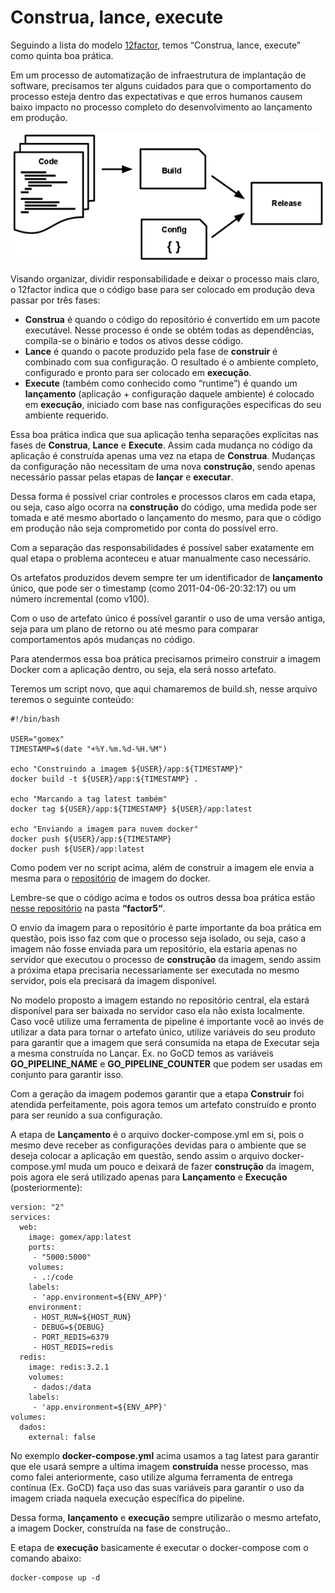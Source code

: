 # Construa, lance, execute

Seguindo a lista do modelo [12factor](http://12factor.net/pt_br/), temos “Construa, lance, execute” como quinta boa prática.

Em um processo de automatização de infraestrutura de implantação de software, precisamos ter alguns cuidados para que o comportamento do processo esteja dentro das expectativas e que erros humanos causem baixo impacto no processo completo do desenvolvimento ao lançamento em produção.

![](images/release.png)

Visando organizar, dividir responsabilidade e deixar o processo mais claro, o 12factor indica que o código base para ser colocado em produção deva passar por três fases:

- **Construa** é quando o código do repositório é convertido em um pacote executável. Nesse processo é onde se obtém todas as dependências, compila-se o binário e todos os ativos desse código.
- **Lance** é quando o pacote produzido pela fase de **construir** é combinado com sua configuração. O resultado é o ambiente completo, configurado e pronto para ser colocado em **execução**.
- **Execute** (também como conhecido como “runtime”) é quando um **lançamento** (aplicação + configuração daquele ambiente) é colocado em **execução**, iniciado com base nas configurações especificas do seu ambiente requerido.

Essa boa prática indica que sua aplicação tenha separações explícitas nas fases de **Construa**, **Lance** e **Execute**. Assim cada mudança no código da aplicação é construída apenas uma vez na etapa de **Construa**. Mudanças da configuração não necessitam de uma nova **construção**, sendo apenas necessário passar pelas etapas de **lançar** e **executar**.

Dessa forma é possível criar controles e processos claros em cada etapa, ou seja, caso algo ocorra na **construção** do código, uma medida pode ser tomada e até mesmo abortado o lançamento do mesmo, para que o código em produção não seja comprometido por conta do possível erro.

Com a separação das responsabilidades é possível saber exatamente em qual etapa o problema aconteceu e atuar manualmente caso necessário.

Os artefatos produzidos devem sempre ter um identificador de **lançamento** único, que pode ser o timestamp (como 2011-04-06-20:32:17) ou um número incremental (como v100).

Com o uso de artefato único é possível garantir o uso de uma versão antiga, seja para um plano de retorno ou até mesmo para comparar comportamentos após mudanças no código.

Para atendermos essa boa prática precisamos primeiro construir a imagem Docker com a aplicação dentro, ou seja, ela será nosso artefato.

Teremos um script novo, que aqui chamaremos de build.sh, nesse arquivo teremos o seguinte conteúdo:

```
#!/bin/bash

USER="gomex"
TIMESTAMP=$(date "+%Y.%m.%d-%H.%M")

echo "Construindo a imagem ${USER}/app:${TIMESTAMP}"
docker build -t ${USER}/app:${TIMESTAMP} .

echo "Marcando a tag latest também"
docker tag ${USER}/app:${TIMESTAMP} ${USER}/app:latest

echo "Enviando a imagem para nuvem docker"
docker push ${USER}/app:${TIMESTAMP}
docker push ${USER}/app:latest
```

Como podem ver no script acima, além de construir a imagem ele envia a mesma para o [repositório](http://hub.docker.com/) de imagem do docker.

Lembre-se que o código acima e todos os outros dessa boa prática estão [nesse repositório](https://github.com/gomex/exemplo-12factor-docker) na pasta **“factor5“**.

O envio da imagem para o repositório é parte importante da boa prática em questão, pois isso faz com que o processo seja isolado, ou seja, caso a imagem não fosse enviada para um repositório, ela estaria apenas no servidor que executou o processo de **construção** da imagem, sendo assim a próxima etapa precisaria necessariamente ser executada no mesmo servidor, pois ela precisará da imagem disponível.

No modelo proposto a imagem estando no repositório central, ela estará disponível para ser baixada no servidor caso ela não exista localmente. Caso você utilize uma ferramenta de pipeline é importante você ao invés de utilizar a data para tornar o artefato único, utilize variáveis do seu produto para garantir que a imagem que será consumida na etapa de Executar seja a mesma construída no Lançar. Ex. no GoCD temos as variáveis **GO_PIPELINE_NAME** e **GO_PIPELINE_COUNTER** que podem ser usadas em conjunto para garantir isso.

Com a geração da imagem podemos garantir que a etapa **Construir** foi atendida perfeitamente, pois agora temos um artefato construído e pronto para ser reunido a sua configuração.

A etapa de **Lançamento** é o arquivo docker-compose.yml em si, pois o mesmo deve receber as configurações devidas para o ambiente que se deseja colocar a aplicação em questão, sendo assim o arquivo docker-compose.yml muda um pouco e deixará de fazer **construção** da imagem, pois agora ele será utilizado apenas para **Lançamento** e **Execução** (posteriormente):

```
version: "2"
services:
  web:
    image: gomex/app:latest 
    ports:
     - "5000:5000"
    volumes:
     - .:/code
    labels:
     - 'app.environment=${ENV_APP}'
    environment:
     - HOST_RUN=${HOST_RUN}
     - DEBUG=${DEBUG}
     - PORT_REDIS=6379
     - HOST_REDIS=redis
  redis:
    image: redis:3.2.1
    volumes:
     - dados:/data
    labels:
     - 'app.environment=${ENV_APP}'
volumes:
  dados:
    external: false
```

No exemplo **docker-compose.yml** acima usamos a tag latest para garantir que ele usará sempre a ultima imagem **construída** nesse processo, mas como falei anteriormente, caso utilize alguma ferramenta de entrega contínua (Ex. GoCD) faça uso das suas variáveis para garantir o uso da imagem criada naquela execução específica do pipeline.

Dessa forma, **lançamento** e **execução** sempre utilizarão o mesmo artefato, a imagem Docker, construída na fase de construção..

E etapa de **execução** basicamente é executar o docker-compose com o comando abaixo:

```
docker-compose up -d
```